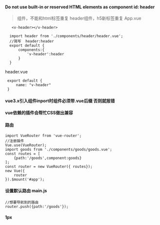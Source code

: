 #### Do not use built-in or reserved HTML elements as component id: header
>组件，不能和html标签重复
>header组件，h5新标签重复
App.vue
```
   <v-header></v-header>

  import header from './components/header/header.vue';
  //简写  header:header
  export default {
      components:{
          'v-header':header
      }
  }
```
header.vue
```
 export default {
     name: "v-header"
 }
```

#### vue3.x引入组件inport时组件必须带.vue后缀 否则就报错
#### vue依赖的插件会帮忙CSS做出兼容
#### 路由
```
import VueRouter from 'vue-router';
//注册插件
Vue.use(VueRouter);
import goods from './components/goods/goods.vue';
const routes = [
    {path:'/goods',component:goods}
];
const router = new VueRouter({ routes});
new Vue({
    router
}).$mount('#app');
```
#### 设置默认路由 main.js
```
//想要导航到的路由
router.push({path:'/goods'});
```
#### 1px
